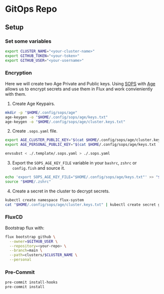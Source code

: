 # GitOps Repo

## Setup

### Set some variables

```bash
export CLUSTER_NAME="<your-cluster-name>"
export GITHUB_TOKEN="<your-token>"
export GITHUB_USER="<your-username>"
```

### Encryption

Here we will create two Age Private and Public keys. Using [SOPS](https://github.com/mozilla/sops) with [Age](https://github.com/FiloSottile/age) allows us to encrypt secrets and use them in Flux and work convieniently with them.

1. Create Age Keypairs.

```bash
mkdir -p "$HOME/.config/sops/age"
age-keygen -o "$HOME/.config/sops/age/keys.txt"
age-keygen -o "$HOME/.config/sops/age/cluster.keys.txt"
```

2. Create `.sops.yaml` file.

```bash
export AGE_CLUSTER_PUBLIC_KEY="$(cat $HOME/.config/sops/age/cluster.keys.txt |  awk '(NR==2)' | sed 's/.*: //')"
export AGE_PERSONAL_PUBLIC_KEY="$(cat $HOME/.config/sops/age/keys.txt |  awk '(NR==2)' | sed 's/.*: //')"

envsubst < ./.template/.sops.yaml > ./.sops.yaml
```

3. Export the `SOPS_AGE_KEY_FILE` variable in your `bashrc`, `zshrc` or `config.fish` and source it.

```bash
echo 'export SOPS_AGE_KEY_FILE="$HOME/.config/sops/age/keys.txt"' >> "$HOME/.zshrc"
source "$HOME/.zshrc"
```

4. Create a secret in the cluster to decrypt secrets.

```bash
kubectl create namespace flux-system
cat "$HOME/.config/sops/age/cluster.keys.txt" | kubectl create secret generic sops-age --namespace=flux-system --from-file=age.agekey=/dev/stdin
```

### FluxCD

Bootstrap flux with:
```bash
flux bootstrap github \
  --owner=$GITHUB_USER \
  --repository=<your-repo> \
  --branch=main \
  --path=clusters/$CLUSTER_NAME \
  --personal
```

### Pre-Commit

```sh
pre-commit install-hooks
pre-commit install
```
